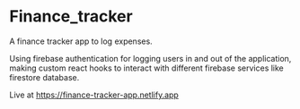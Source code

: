 # Finance_tracker
A finance tracker app to log expenses.

Using firebase authentication for logging users in and out of the application, making custom react hooks to interact with different firebase services like firestore database.

Live at https://finance-tracker-app.netlify.app
